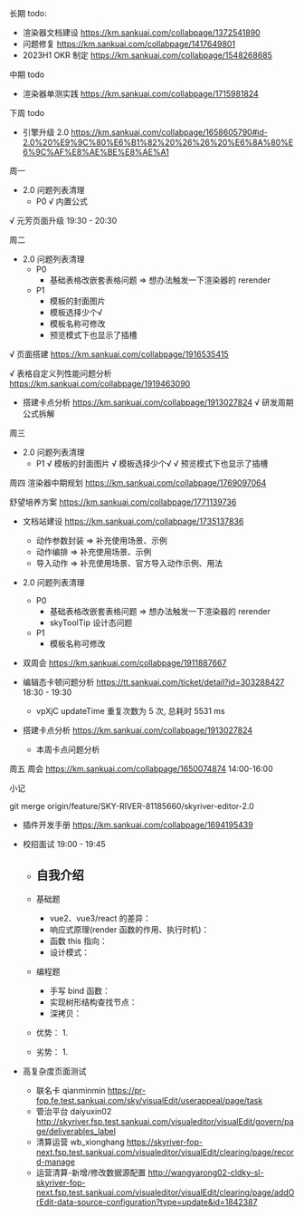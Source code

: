长期 todo:
  - 渲染器文档建设 https://km.sankuai.com/collabpage/1372541890
  - 问题修复 https://km.sankuai.com/collabpage/1417649801
  - 2023H1 OKR 制定 https://km.sankuai.com/collabpage/1548268685

中期 todo
  - 渲染器单测实践 https://km.sankuai.com/collabpage/1715981824
  
下周 todo
  - 引擎升级 2.0 https://km.sankuai.com/collabpage/1658605790#id-2.0%20%E9%9C%80%E6%B1%82%20%26%26%20%E6%8A%80%E6%9C%AF%E8%AE%BE%E8%AE%A1

周一
  - 2.0 问题列表清理
    - P0
      √ 内置公式

  √ 元芳页面升级 19:30 - 20:30

周二
  - 2.0 问题列表清理
    - P0
      - 基础表格改嵌套表格问题 => 想办法触发一下渲染器的 rerender
    - P1
      - 模板的封面图片
      - 模板选择少个√
      - 模板名称可修改
      - 预览模式下也显示了插槽

  √ 页面搭建 https://km.sankuai.com/collabpage/1916535415

  √ 表格自定义列性能问题分析 https://km.sankuai.com/collabpage/1919463090

  - 搭建卡点分析 https://km.sankuai.com/collabpage/1913027824
    √ 研发周期公式拆解

周三
  - 2.0 问题列表清理
    - P1
      √ 模板的封面图片
      √ 模板选择少个√
      √ 预览模式下也显示了插槽
    
周四
  渲染器中期规划 https://km.sankuai.com/collabpage/1769097064

  舒望培养方案 https://km.sankuai.com/collabpage/1771139736

  - 文档站建设 https://km.sankuai.com/collabpage/1735137836
    - 动作参数封装 => 补充使用场景、示例
    - 动作编排 => 补充使用场景、示例
    - 导入动作 => 补充使用场景、官方导入动作示例、用法

  - 2.0 问题列表清理
    - P0
      - 基础表格改嵌套表格问题 => 想办法触发一下渲染器的 rerender
      - skyToolTip 设计态问题
    - P1
      - 模板名称可修改

  - 双周会 https://km.sankuai.com/collabpage/1911887667

  - 编辑态卡顿问题分析 https://tt.sankuai.com/ticket/detail?id=303288427 18:30 - 19:30
    - vpXjC updateTime 重复次数为 5 次, 总耗时 5531 ms

  - 搭建卡点分析 https://km.sankuai.com/collabpage/1913027824
    - 本周卡点问题分析
    
周五
  周会 https://km.sankuai.com/collabpage/1650074874 14:00-16:00

  


小记

  git merge origin/feature/SKY-RIVER-81185660/skyriver-editor-2.0

  - 插件开发手册 https://km.sankuai.com/collabpage/1694195439

  - 校招面试 19:00 - 19:45
    - 自我介绍
      - 
    
    - 基础题
      - vue2、vue3/react 的差异：
      - 响应式原理(render 函数的作用、执行时机)：
      - 函数 this 指向：
      - 设计模式：

    - 编程题
      - 手写 bind 函数：
      - 实现树形结构查找节点：
      - 深拷贝：
    
    - 优势：
      1. 
    - 劣势：
      1. 

  - 高复杂度页面测试
    - 联名卡 qianminmin https://pr-fop.fe.test.sankuai.com/sky/visualEdit/userappeal/page/task
    - 管治平台 daiyuxin02 http://skyriver.fsp.test.sankuai.com/visualeditor/visualEdit/govern/page/deliverables_label
    - 清算运营 wb_xionghang https://skyriver-fop-next.fsp.test.sankuai.com/visualeditor/visualEdit/clearing/page/record-manage
    - 运营清算-新增/修改数据源配置 http://wangyarong02-cldky-sl-skyriver-fop-next.fsp.test.sankuai.com/visualeditor/visualEdit/clearing/page/addOrEdit-data-source-configuration?type=update&id=1842387


  

 